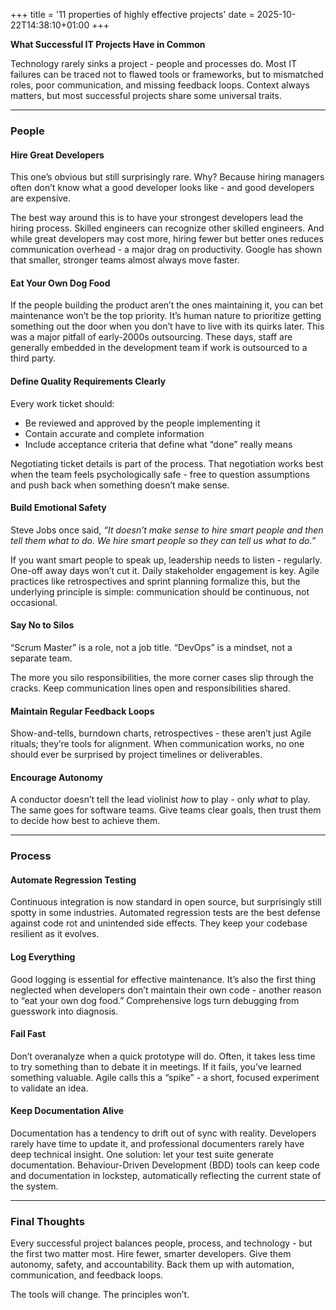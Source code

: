 +++
title = '11 properties of highly effective projects'
date = 2025-10-22T14:38:10+01:00
+++

**What Successful IT Projects Have in Common**

Technology rarely sinks a project - people and processes do. 
Most IT failures can be traced not to flawed tools or frameworks, but to mismatched roles, poor communication, and missing feedback loops. 
Context always matters, but most successful projects share some universal traits.

---

### **People**

#### **Hire Great Developers**
This one’s obvious but still surprisingly rare. Why? Because hiring managers often don’t know what a good developer looks like - and good developers are expensive.

The best way around this is to have your strongest developers lead the hiring process. Skilled engineers can recognize other skilled engineers. 
And while great developers may cost more, hiring fewer but better ones reduces communication overhead - a major drag on productivity. Google has shown that smaller, stronger teams almost always move faster.

#### **Eat Your Own Dog Food**
If the people building the product aren’t the ones maintaining it, you can bet maintenance won’t be the top priority.
It’s human nature to prioritize getting something out the door when you don’t have to live with its quirks later. 
This was a major pitfall of early-2000s outsourcing. 
These days, staff are generally embedded in the development team if work is outsourced to a third party. 

#### **Define Quality Requirements Clearly**
Every work ticket should:
- Be reviewed and approved by the people implementing it  
- Contain accurate and complete information  
- Include acceptance criteria that define what “done” really means  

Negotiating ticket details is part of the process. That negotiation works best when the team feels psychologically safe - free to question assumptions and push back when something doesn’t make sense.

#### **Build Emotional Safety**
Steve Jobs once said, *“It doesn’t make sense to hire smart people and then tell them what to do. We hire smart people so they can tell us what to do.”*  

If you want smart people to speak up, leadership needs to listen - regularly. 
One-off away days won’t cut it. 
Daily stakeholder engagement is key. 
Agile practices like retrospectives and sprint planning formalize this, but the underlying principle is simple: communication should be continuous, not occasional.

#### **Say No to Silos**
“Scrum Master” is a role, not a job title. “DevOps” is a mindset, not a separate team.  

The more you silo responsibilities, the more corner cases slip through the cracks. Keep communication lines open and responsibilities shared.

#### **Maintain Regular Feedback Loops**
Show-and-tells, burndown charts, retrospectives - these aren’t just Agile rituals; 
they’re tools for alignment. 
When communication works, no one should ever be surprised by project timelines or deliverables.

#### **Encourage Autonomy**
A conductor doesn’t tell the lead violinist *how* to play - only *what* to play. 
The same goes for software teams. Give teams clear goals, then trust them to decide how best to achieve them.

---

### **Process**

#### **Automate Regression Testing**
Continuous integration is now standard in open source, but surprisingly still spotty in some industries. 
Automated regression tests are the best defense against code rot and unintended side effects. 
They keep your codebase resilient as it evolves.

#### **Log Everything**
Good logging is essential for effective maintenance. 
It’s also the first thing neglected when developers don’t maintain their own code - another reason to “eat your own dog food.” 
Comprehensive logs turn debugging from guesswork into diagnosis.

#### **Fail Fast**
Don’t overanalyze when a quick prototype will do. 
Often, it takes less time to try something than to debate it in meetings. 
If it fails, you’ve learned something valuable. 
Agile calls this a “spike” - a short, focused experiment to validate an idea.

#### **Keep Documentation Alive**
Documentation has a tendency to drift out of sync with reality. 
Developers rarely have time to update it, and professional documenters rarely have deep technical insight. 
One solution: let your test suite generate documentation. 
Behaviour-Driven Development (BDD) tools can keep code and documentation in lockstep, automatically reflecting the current state of the system.

---

### **Final Thoughts**

Every successful project balances people, process, and technology - but the first two matter most. 
Hire fewer, smarter developers. 
Give them autonomy, safety, and accountability. Back them up with automation, communication, and feedback loops.  

The tools will change. The principles won’t.

